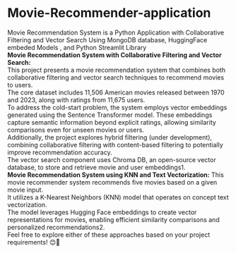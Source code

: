 # Movie-Recommender-application
Movie Recommendation System is a Python Application  with Collaborative Filtering and Vector Search Using MongoDB database, HuggingFace embeded Models , and Python Streamlit Library 
<b><br>Movie Recommendation System with Collaborative Filtering and Vector Search:</b><br>
This project presents a movie recommendation system that combines both collaborative filtering and vector search techniques to recommend movies to users.<br>
The core dataset includes 11,506 American movies released between 1970 and 2023, along with ratings from 11,675 users.<br>
To address the cold-start problem, the system employs vector embeddings generated using the Sentence Transformer model. These embeddings capture semantic information beyond explicit ratings, allowing similarity comparisons even for unseen movies or users.<br>
Additionally, the project explores hybrid filtering (under development), combining collaborative filtering with content-based filtering to potentially improve recommendation accuracy.<br>
The vector search component uses Chroma DB, an open-source vector database, to store and retrieve movie and user embeddings1.<br>
<b>Movie Recommendation System using KNN and Text Vectorization:</b>
This movie recommender system recommends five movies based on a given movie input.<br>
It utilizes a K-Nearest Neighbors (KNN) model that operates on concept text vectorization.<br>
The model leverages Hugging Face embeddings to create vector representations for movies, enabling efficient similarity comparisons and personalized recommendations2.<br>
Feel free to explore either of these approaches based on your project requirements! 😊🎥<br>
